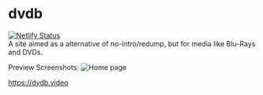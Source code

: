 # dvdb
[![Netlify Status](https://api.netlify.com/api/v1/badges/db4eef86-a90f-40a1-b34c-bde0ed54ed5a/deploy-status)](https://app.netlify.com/sites/silly-payne-cd010c/deploys)  
A site aimed as a alternative of no-intro/redump, but for media like Blu-Rays and DVDs.

Preview Screenshots:
![Home page](https://imgur.com/Cl7uiU3.png)

https://dvdb.video

